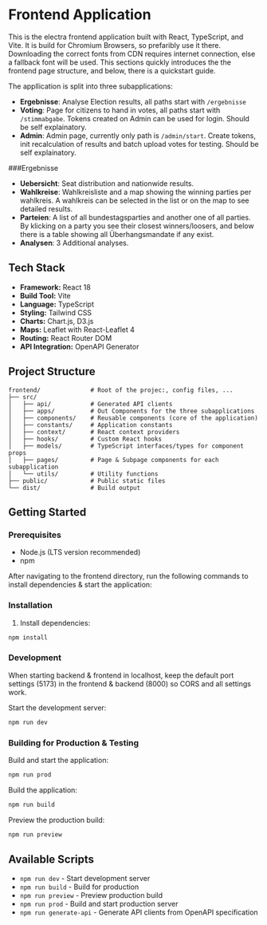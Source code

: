 # Frontend Application

This is the electra frontend application built with React, TypeScript, and Vite.
It is build for Chromium Browsers, so prefaribly use it there. Downloading the correct fonts from CDN requires internet connection, else a fallback font will be used.
This sections quickly introduces the the frontend page structure, and below, there is a quickstart guide.

The appllication is split into three subapplications:
- **Ergebnisse**: Analyse Election results, all paths start with `/ergebnisse`
- **Voting**: Page for citizens to hand in votes, all paths start with `/stimmabgabe`. Tokens created on Admin can be used for login. Should be self explainatory.
- **Admin**: Admin page, currently only path is `/admin/start`. Create tokens, init recalculation of results and batch upload votes for testing. Should be self explainatory.

###Ergebnisse
- **Uebersicht**: Seat distribution and nationwide results.
- **Wahlkreise**: Wahlkreisliste and a map showing the winning parties per wahlkreis. A wahlkreis can be selected in the list or on the map to see detailed results.
- **Parteien**: A list of all bundestagsparties and another one of all parties. By klicking on a party you see their closest winners/loosers, and below there is a table showing all Überhangsmandate if any exist.
- **Analysen**: 3 Additional analyses.

## Tech Stack

- **Framework:** React 18
- **Build Tool:** Vite
- **Language:** TypeScript
- **Styling:** Tailwind CSS
- **Charts:** Chart.js, D3.js
- **Maps:** Leaflet with React-Leaflet 4
- **Routing:** React Router DOM
- **API Integration:** OpenAPI Generator

## Project Structure

```
frontend/              # Root of the projec:, config files, ...
├── src/
│   ├── api/           # Generated API clients
│   ├── apps/          # Out Components for the three subapplications
│   ├── components/    # Reusable components (core of the application)
│   ├── constants/     # Application constants 
│   ├── context/       # React context providers
│   ├── hooks/         # Custom React hooks
│   ├── models/        # TypeScript interfaces/types for component props
│   ├── pages/         # Page & Subpage components for each subapplication
│   └── utils/         # Utility functions
├── public/            # Public static files
└── dist/              # Build output
```

## Getting Started

### Prerequisites

- Node.js (LTS version recommended)
- npm

After navigating to the frontend directory, run the following commands to install dependencies & start the application:

### Installation

1. Install dependencies:
```bash
npm install
```

### Development

When starting backend & frontend in localhost, keep the default port settings (5173) in the frontend & backend (8000) so CORS and all settings work.

Start the development server:
```bash
npm run dev
```

### Building for Production & Testing

Build and start the application:
```bash
npm run prod
```

Build the application:
```bash
npm run build
```

Preview the production build:
```bash
npm run preview
```

## Available Scripts

- `npm run dev` - Start development server
- `npm run build` - Build for production
- `npm run preview` - Preview production build
- `npm run prod` - Build and start production server
- `npm run generate-api` - Generate API clients from OpenAPI specification